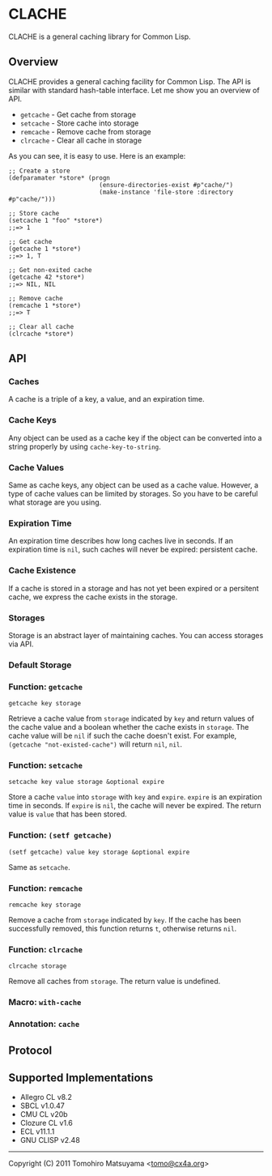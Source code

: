 CLACHE
========

CLACHE is a general caching library for Common Lisp.

Overview
--------

CLACHE provides a general caching facility for Common Lisp. The API
is similar with standard hash-table interface. Let me show you an
overview of API.

* `getcache` - Get cache from storage
* `setcache` - Store cache into storage
* `remcache` - Remove cache from storage
* `clrcache` - Clear all cache in storage

As you can see, it is easy to use. Here is an example:

    ;; Create a store
    (defparamater *store* (progn
                             (ensure-directories-exist #p"cache/")
                             (make-instance 'file-store :directory #p"cache/")))

    ;; Store cache
    (setcache 1 "foo" *store*)
    ;;=> 1
    
    ;; Get cache
    (getcache 1 *store*)
    ;;=> 1, T
    
    ;; Get non-exited cache
    (getcache 42 *store*)
    ;;=> NIL, NIL
    
    ;; Remove cache
    (remcache 1 *store*)
    ;;=> T
    
    ;; Clear all cache
    (clrcache *store*)

API
---

### Caches

A cache is a triple of a key, a value, and an expiration time.

### Cache Keys

Any object can be used as a cache key if the object can be converted
into a string properly by using `cache-key-to-string`.

### Cache Values

Same as cache keys, any object can be used as a cache value. However,
a type of cache values can be limited by storages. So you have to be
careful what storage are you using.

### Expiration Time

An expiration time describes how long caches live in seconds. If an
expiration time is `nil`, such caches will never be expired:
persistent cache.

### Cache Existence

If a cache is stored in a storage and has not yet been expired or a
persitent cache, we express the cache exists in the storage.

### Storages

Storage is an abstract layer of maintaining caches. You can access
storages via API.

### Default Storage

### Function: `getcache`

    getcache key storage

Retrieve a cache value from `storage` indicated by `key` and return
values of the cache value and a boolean whether the cache exists in
`storage`. The cache value will be `nil` if such the cache doesn't
exist. For example, `(getcache "not-existed-cache")` will return `nil`,
`nil`.

### Function: `setcache`

    setcache key value storage &optional expire

Store a cache `value` into `storage` with `key` and `expire`. `expire`
is an expiration time in seconds. If `expire` is `nil`, the cache will
never be expired. The return value is `value` that has been stored.

### Function: `(setf getcache)`

    (setf getcache) value key storage &optional expire 

Same as `setcache`.

### Function: `remcache`

    remcache key storage

Remove a cache from `storage` indicated by `key`. If the cache has
been successfully removed, this function returns `t`, otherwise
returns `nil`.

### Function: `clrcache`

    clrcache storage

Remove all caches from `storage`. The return value is undefined.

### Macro: `with-cache`

### Annotation: `cache`

Protocol
--------

Supported Implementations
-------------------------

* Allegro CL v8.2
* SBCL v1.0.47
* CMU CL v20b
* Clozure CL v1.6
* ECL v11.1.1
* GNU CLISP v2.48

----

Copyright (C) 2011  Tomohiro Matsuyama <<tomo@cx4a.org>>

